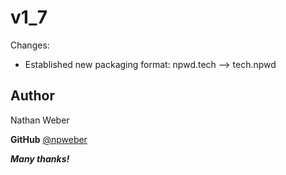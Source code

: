 ﻿# v1_7

Changes:
- Established new packaging format: npwd.tech --> tech.npwd

 ## **Author**
Nathan Weber

**GitHub** [@npweber](https://github.com/npweber/)

***Many thanks!***


